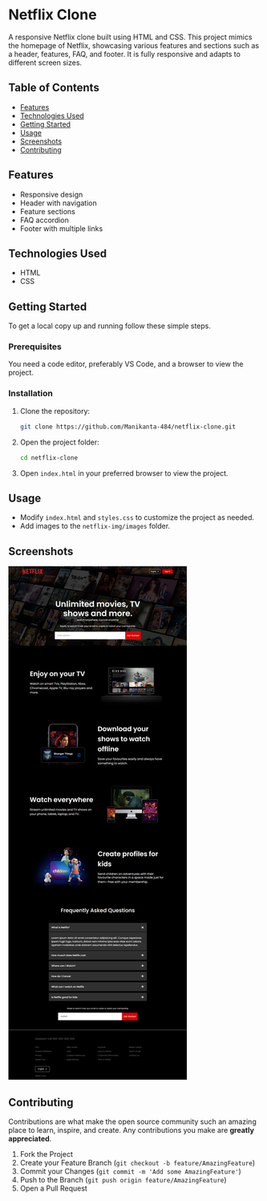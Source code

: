 # Netflix Clone

A responsive Netflix clone built using HTML and CSS. This project mimics the homepage of Netflix, showcasing various features and sections such as a header, features, FAQ, and footer. It is fully responsive and adapts to different screen sizes.

## Table of Contents

- [Features](#features)
- [Technologies Used](#technologies-used)
- [Getting Started](#getting-started)
- [Usage](#usage)
- [Screenshots](#screenshots)
- [Contributing](#contributing)

## Features

- Responsive design
- Header with navigation
- Feature sections
- FAQ accordion
- Footer with multiple links

## Technologies Used

- HTML
- CSS

## Getting Started

To get a local copy up and running follow these simple steps.

### Prerequisites

You need a code editor, preferably VS Code, and a browser to view the project.

### Installation

1. Clone the repository:
    ```sh
    git clone https://github.com/Manikanta-484/netflix-clone.git
    ```
2. Open the project folder:
    ```sh
    cd netflix-clone
    ```
3. Open `index.html` in your preferred browser to view the project.

## Usage

- Modify `index.html` and `styles.css` to customize the project as needed.
- Add images to the `netflix-img/images` folder.

## Screenshots

![Netflix Clone Screenshot](N-screenshot.png)

## Contributing

Contributions are what make the open source community such an amazing place to learn, inspire, and create. Any contributions you make are **greatly appreciated**.

1. Fork the Project
2. Create your Feature Branch (`git checkout -b feature/AmazingFeature`)
3. Commit your Changes (`git commit -m 'Add some AmazingFeature'`)
4. Push to the Branch (`git push origin feature/AmazingFeature`)
5. Open a Pull Request
